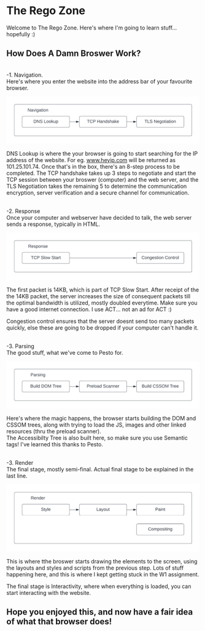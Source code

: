 # The Rego Zone

Welcome to The Rego Zone. Here's where I'm going to learn stuff... hopefully :)


## How Does A Damn Broswer Work?
<br>
-1. Navigation.
<br>
Here's where you enter the website into the address bar of your favourite browser.

![Navigation](https://github.com/mr-rego/p4-rajesh-mr-rego/blob/week1/res/navigation.png?raw=true)

DNS Lookup is where the your browser is going to start searching for the IP address of the website. For eg. www.heyip.com will be returned as 101.25.101.74.
Once that's in the box, there's an 8-step process to be completed. The TCP handshake takes up 3 steps to negotiate and start the TCP session between your broswer (computer) and the web server, and the TLS Negotiation takes the remaining 5 to determine the communication encryption, server verification and a secure channel for communication.

<br>
-2. Response
<br>
Once your computer and webserver have decided to talk, the web server sends a response, typically in HTML.

![Response](https://github.com/mr-rego/p4-rajesh-mr-rego/blob/week1/res/response.png?raw=true)

The first packet is 14KB, which is part of TCP Slow Start. After receipt of the the 14KB packet, the server increases the size of consequent packets till the optimal bandwidth is utilized, mostly doubled everytime. Make sure you have a good internet connection. I use ACT... not an ad for ACT :)

Congestion control ensures that the server doesnt send too many packets quickly, else these are going to be dropped if your computer can't handle it.

<br>
-3. Parsing
<br>
The good stuff, what we've come to Pesto for.

![Parsing](https://github.com/mr-rego/p4-rajesh-mr-rego/blob/week1/res/parsing.png?raw=true)

Here's where the magic happens, the browser starts building the DOM and CSSOM trees, along with trying to load the JS, images and other linked resources (thru the preload scanner).<br>
The Accessibilty Tree is also built here, so make sure you use Semantic tags! I've learned this thanks to Pesto.

<br>
-3. Render
<br>
The final stage, mostly semi-final. Actual final stage to be explained in the last line.

![Render](https://github.com/mr-rego/p4-rajesh-mr-rego/blob/week1/res/render.png?raw=true)

This is where tthe broswer starts drawing the elements to the screen, using the layouts and styles and scripts from the previous step. 
Lots of stuff happening here, and this is where I kept getting stuck in the W1 assignment.

The final stage is Interactivity, where when everything is loaded, you can start interacting with the website.

## Hope you enjoyed this, and now have a fair idea of what that browser does!

